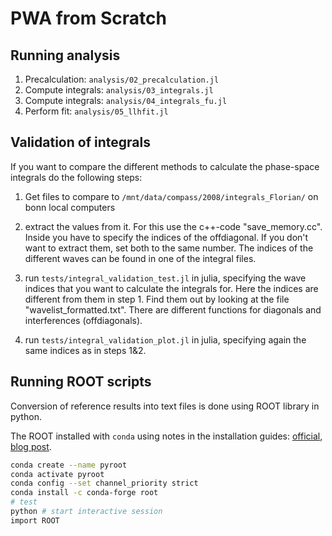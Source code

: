 # PWA from Scratch

## Running analysis

1. Precalculation: `analysis/02_precalculation.jl`
2. Compute integrals: `analysis/03_integrals.jl`
3. Compute integrals: `analysis/04_integrals_fu.jl`
4. Perform fit: `analysis/05_llhfit.jl`


## Validation of integrals

If you want to compare the different methods to calculate the phase-space integrals do the following steps:

1. Get files to compare to `/mnt/data/compass/2008/integrals_Florian/` on bonn local computers

2. extract the values from it.
   For this use the c++-code "save_memory.cc".
   Inside you have to specify the indices of the offdiagonal. If you don't want to extract them, set both to the same number.
   The indices of the different waves can be found in one of the integral files.

3. run `tests/integral_validation_test.jl` in julia,
   specifying the wave indices that you want to calculate the integrals for. Here the indices are different from them in step 1. Find them out by looking at the file "wavelist_formatted.txt".
   There are different functions for diagonals and interferences (offdiagonals).

4. run `tests/integral_validation_plot.jl` in julia, specifying again the same indices as in steps 1&2.


## Running ROOT scripts

Conversion of reference results into text files is done using ROOT library in python.

The ROOT installed with `conda` using notes in the installation guides: [official](https://root.cern/install/#install-via-a-package-manager), [blog post](https://iscinumpy.gitlab.io/post/root-conda/).

```bash
conda create --name pyroot
conda activate pyroot
conda config --set channel_priority strict
conda install -c conda-forge root
# test
python # start interactive session
import ROOT
```
